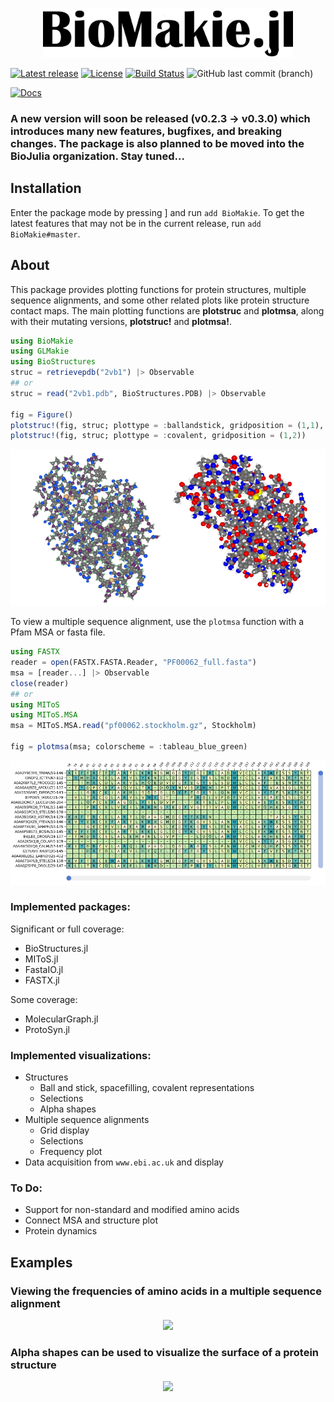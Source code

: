 <p align="center"><img src="docs/src/assets/biomakiename1.png" width="400" height="79"></p>

[![Latest release](https://img.shields.io/github/release/kool7d/BioMakie.jl.svg)](https://github.com/kool7d/BioMakie.jl/releases/latest)
[![License](https://img.shields.io/badge/license-MIT-green.svg)](https://github.com/kool7d/BioMakie.jl/blob/master/LICENSE.md)
[![Build Status](https://github.com/kool7d/BioMakie.jl/workflows/ci/badge.svg)](https://github.com/kool7d/BioMakie.jl/actions?query=workflow%3Aci) 
![GitHub last commit (branch)](https://img.shields.io/github/last-commit/kool7d/BioMakie.jl/master?label=last%20commit%20%7C%20master)

[![Docs](https://img.shields.io/badge/docs-dev-blue.svg?label=documentation)](https://kool7d.github.io/BioMakie.jl/dev)

<!-- [![codecov.io](http://codecov.io/github/kool7d/BioMakie.jl/coverage.svg?branch=master)](http://codecov.io/github/kool7d/BioMakie.jl?branch=master) -->

### A new version will soon be released (v0.2.3 -> v0.3.0) which introduces many new features, bugfixes, and breaking changes. The package is also planned to be moved into the BioJulia organization. Stay tuned...

## Installation
 
Enter the package mode by pressing ] and run `add BioMakie`. 
To get the latest features that may not be in the current release, run `add BioMakie#master`.

## About

This package provides plotting functions for protein structures, multiple sequence alignments, and some other related plots like protein structure contact maps.
The main plotting functions are **plotstruc** and **plotmsa**, along with their mutating versions, **plotstruc!** and **plotmsa!**.

```julia
using BioMakie
using GLMakie
using BioStructures
struc = retrievepdb("2vb1") |> Observable
## or
struc = read("2vb1.pdb", BioStructures.PDB) |> Observable

fig = Figure()
plotstruc!(fig, struc; plottype = :ballandstick, gridposition = (1,1), atomcolors = aquacolors)
plotstruc!(fig, struc; plottype = :covalent, gridposition = (1,2))
```
<p align="center"><img src="docs/src/assets/2vb1crop.png"></p>

To view a multiple sequence alignment, use the `plotmsa` function with a Pfam MSA or fasta file.

```julia
using FASTX
reader = open(FASTX.FASTA.Reader, "PF00062_full.fasta")
msa = [reader...] |> Observable
close(reader)
## or 
using MIToS
using MIToS.MSA
msa = MIToS.MSA.read("pf00062.stockholm.gz", Stockholm)

fig = plotmsa(msa; colorscheme = :tableau_blue_green)
```
<p align="center"><img src="docs/src/assets/msa.png"></p>

### Implemented packages:
Significant or full coverage: 
 - BioStructures.jl
 - MIToS.jl
 - FastaIO.jl
 - FASTX.jl

Some coverage:
 - MolecularGraph.jl
 - ProtoSyn.jl

### Implemented visualizations:
- Structures
  - Ball and stick, spacefilling, covalent representations
  - Selections
  - Alpha shapes
- Multiple sequence alignments
  - Grid display
  - Selections
  - Frequency plot
- Data acquisition from `www.ebi.ac.uk` and display 

### To Do:
- Support for non-standard and modified amino acids
- Connect MSA and structure plot
- Protein dynamics

## Examples

### Viewing the frequencies of amino acids in a multiple sequence alignment

<p align="center"><img src="docs/src/assets/msaselection.gif"></p>

### Alpha shapes can be used to visualize the surface of a protein structure

<p align="center"><img src="docs/src/assets/fullalphamesh.gif"></p>
